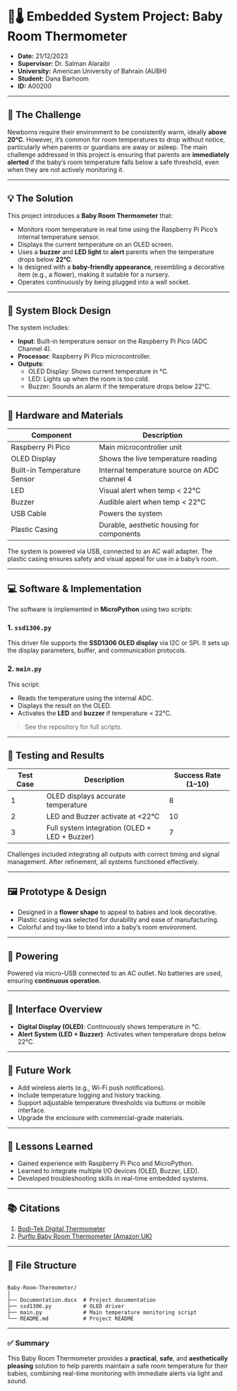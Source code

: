 # 👶🌡️ Embedded System Project: Baby Room Thermometer

- **Date:** 21/12/2023  
- **Supervisor:** Dr. Salman Alaraibi  
- **University:** American University of Bahrain (AUBH) 
- **Student:** Dana Barhoom  
- **ID:** A00200  

---

## 🧠 The Challenge

Newborns require their environment to be consistently warm, ideally **above 20°C**. However, it’s common for room temperatures to drop without notice, particularly when parents or guardians are away or asleep. The main challenge addressed in this project is ensuring that parents are **immediately alerted** if the baby’s room temperature falls below a safe threshold, even when they are not actively monitoring it.

---

## 💡 The Solution

This project introduces a **Baby Room Thermometer** that:

- Monitors room temperature in real time using the Raspberry Pi Pico’s internal temperature sensor.
- Displays the current temperature on an OLED screen.
- Uses a **buzzer** and **LED light** to **alert** parents when the temperature drops below **22°C**.
- Is designed with a **baby-friendly appearance**, resembling a decorative item (e.g., a flower), making it suitable for a nursery.
- Operates continuously by being plugged into a wall socket.

---

## 🔧 System Block Design

The system includes:

- **Input**: Built-in temperature sensor on the Raspberry Pi Pico (ADC Channel 4).
- **Processor**: Raspberry Pi Pico microcontroller.
- **Outputs**:
  - OLED Display: Shows current temperature in °C.
  - LED: Lights up when the room is too cold.
  - Buzzer: Sounds an alarm if the temperature drops below 22°C.

---

## 🧱 Hardware and Materials

| Component                  | Description                                           |
|---------------------------|-------------------------------------------------------|
| Raspberry Pi Pico         | Main microcontroller unit                            |
| OLED Display              | Shows the live temperature reading                   |
| Built-in Temperature Sensor | Internal temperature source on ADC channel 4      |
| LED                       | Visual alert when temp < 22°C                         |
| Buzzer                    | Audible alert when temp < 22°C                        |
| USB Cable                 | Powers the system                                     |
| Plastic Casing            | Durable, aesthetic housing for components             |

The system is powered via USB, connected to an AC wall adapter. The plastic casing ensures safety and visual appeal for use in a baby’s room.

---

## 💻 Software & Implementation

The software is implemented in **MicroPython** using two scripts:

### 1. `ssd1306.py`

This driver file supports the **SSD1306 OLED display** via I2C or SPI. It sets up the display parameters, buffer, and communication protocols.

### 2. `main.py`

This script:

- Reads the temperature using the internal ADC.
- Displays the result on the OLED.
- Activates the **LED** and **buzzer** if temperature < 22°C.

> See the repository for full scripts.

---

## 🧪 Testing and Results

| Test Case | Description | Success Rate (1–10) |
|-----------|-------------|---------------------|
| 1         | OLED displays accurate temperature | 8 |
| 2         | LED and Buzzer activate at <22°C   | 10 |
| 3         | Full system integration (OLED + LED + Buzzer) | 7 |

Challenges included integrating all outputs with correct timing and signal management. After refinement, all systems functioned effectively.

---

## 🖼️ Prototype & Design

- Designed in a **flower shape** to appeal to babies and look decorative.
- Plastic casing was selected for durability and ease of manufacturing.
- Colorful and toy-like to blend into a baby’s room environment.

---

## 🔌 Powering

Powered via micro-USB connected to an AC outlet. No batteries are used, ensuring **continuous operation**.

---

## 🧩 Interface Overview

- **Digital Display (OLED)**: Continuously shows temperature in °C.
- **Alert System (LED + Buzzer)**: Activates when temperature drops below 22°C.

---

## 🚀 Future Work

- Add wireless alerts (e.g., Wi-Fi push notifications).
- Include temperature logging and history tracking.
- Support adjustable temperature thresholds via buttons or mobile interface.
- Upgrade the enclosure with commercial-grade materials.

---

## 🧠 Lessons Learned

- Gained experience with Raspberry Pi Pico and MicroPython.
- Learned to integrate multiple I/O devices (OLED, Buzzer, LED).
- Developed troubleshooting skills in real-time embedded systems.

---

## 📚 Citations

1. [Bodi-Tek Digital Thermometer](https://www.bodi-tek.com/products/room-thermometer-and-hygrometer)
2. [Purflo Baby Room Thermometer (Amazon UK)](https://www.amazon.co.uk/Purflo-Starlight-Changing-Temperature-Monitor/dp/B0763RQBX9)

---

## 📂 File Structure

```

Baby-Room-Thermometer/
│
├── Documentation.docx  # Project documentation
├── ssd1306.py          # OLED driver
├── main.py             # Main temperature monitoring script
└── README.md           # Project README

```

---

### ✅ Summary

This Baby Room Thermometer provides a **practical**, **safe**, and **aesthetically pleasing** solution to help parents maintain a safe room temperature for their babies, combining real-time monitoring with immediate alerts via light and sound.
